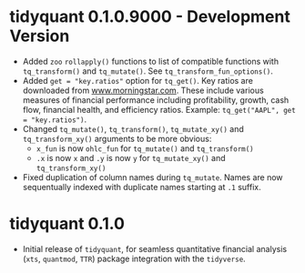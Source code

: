 # tidyquant 0.1.0.9000 - Development Version

* Added `zoo` `rollapply()` functions to list of compatible functions with `tq_transform()` and `tq_mutate()`. See `tq_transform_fun_options()`.
* Added `get = "key.ratios"` option for `tq_get()`. Key ratios are downloaded from www.morningstar.com. These include various measures of financial performance including profitability, growth, cash flow, financial health, and efficiency ratios. Example: `tq_get("AAPL", get = "key.ratios")`.
* Changed `tq_mutate()`, `tq_transform()`, `tq_mutate_xy()` and `tq_transform_xy()` arguments to be more obvious:
    * `x_fun` is now `ohlc_fun` for `tq_mutate()` and `tq_transform()`
    * `.x` is now `x` and `.y` is now `y` for `tq_mutate_xy()` and `tq_transform_xy()`
* Fixed duplication of column names during `tq_mutate`. Names are now sequentually indexed with duplicate names starting at `.1` suffix.  

# tidyquant 0.1.0 

* Initial release of `tidyquant`, for seamless quantitative financial analysis (`xts`, `quantmod`, `TTR`) package integration with the `tidyverse`.
